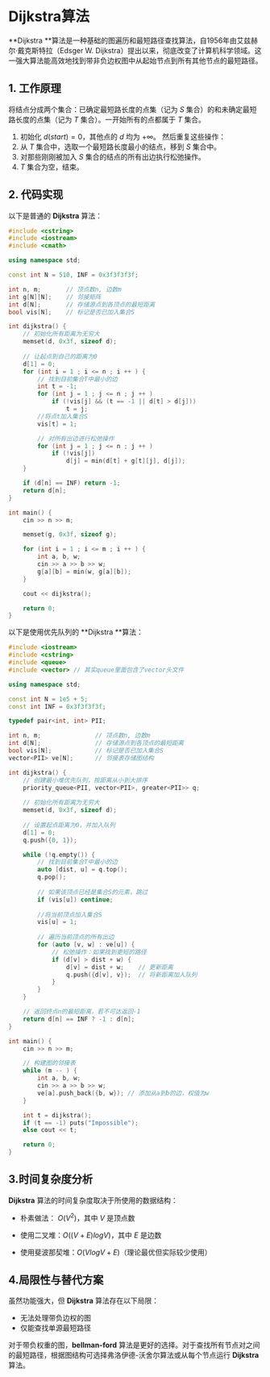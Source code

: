 # Dijkstra算法

**Dijkstra **算法是一种基础的图遍历和最短路径查找算法，自1956年由艾兹赫尔·戴克斯特拉（Edsger W. Dijkstra）提出以来，彻底改变了计算机科学领域。这一强大算法能高效地找到带非负边权图中从起始节点到所有其他节点的最短路径。

## 1. 工作原理

将结点分成两个集合：已确定最短路长度的点集（记为 $S$ 集合）的和未确定最短路长度的点集（记为 $T$ 集合）。一开始所有的点都属于 $T$ 集合。 

1. 初始化  $d(start) = 0$，其他点的 $d$ 均为 $+\infty$。 然后重复这些操作：
2. 从 $T$ 集合中，选取一个最短路长度最小的结点，移到 $S$ 集合中。 
3. 对那些刚刚被加入 $S$ 集合的结点的所有出边执行松弛操作。 
4.  $T$ 集合为空，结束。

## 2. 代码实现

以下是普通的 **Dijkstra** 算法：

```cpp
#include <cstring>
#include <iostream>
#include <cmath>

using namespace std;

const int N = 510, INF = 0x3f3f3f3f;

int n, m;		// 顶点数n, 边数m
int g[N][N]; 	// 邻接矩阵
int d[N];		// 存储源点到各顶点的最短距离
bool vis[N];	// 标记是否已加入集合S

int dijkstra() {
    // 初始化所有距离为无穷大
    memset(d, 0x3f, sizeof d);
	
    // 让起点到自己的距离为0
    d[1] = 0;
    for (int i = 1 ; i <= n ; i ++ ) {
        // 找到目前集合T中最小的边
        int t = -1;
        for (int j = 1 ; j <= n ; j ++ )
            if (!vis[j] && (t == -1 || d[t] > d[j])) 
                t = j;
		//将点t加入集合S
        vis[t] = 1;

        // 对所有出边进行松弛操作
        for (int j = 1 ; j <= n ; j ++ )
            if (!vis[j])
                d[j] = min(d[t] + g[t][j], d[j]);
    }

    if (d[n] == INF) return -1;
    return d[n];
}

int main() {
    cin >> n >> m;

    memset(g, 0x3f, sizeof g);

    for (int i = 1 ; i <= m ; i ++ ) {
        int a, b, w;
        cin >> a >> b >> w;
        g[a][b] = min(w, g[a][b]);
    }

    cout << dijkstra();

    return 0;
}
```



以下是使用优先队列的 **Dijkstra **算法：

```cpp
#include <iostream>
#include <cstring>
#include <queue> 
#include <vector> // 其实queue里面包含了vector头文件

using namespace std;

const int N = 1e5 + 5;
const int INF = 0x3f3f3f3f;

typedef pair<int, int> PII;

int n, m;               // 顶点数n, 边数m
int d[N];               // 存储源点到各顶点的最短距离
bool vis[N];            // 标记是否已加入集合S
vector<PII> ve[N];      // 邻接表存储图结构

int dijkstra() {
    // 创建最小堆优先队列，按距离从小到大排序
    priority_queue<PII, vector<PII>, greater<PII>> q;
    
    // 初始化所有距离为无穷大
    memset(d, 0x3f, sizeof d);
    
    // 设置起点距离为0，并加入队列
    d[1] = 0;
    q.push({0, 1});

    while (!q.empty()) {
        // 找到目前集合T中最小的边
        auto [dist, u] = q.top();
        q.pop();
        
        // 如果该顶点已经是集合S的元素，跳过
        if (vis[u]) continue;
        
        //将当前顶点加入集合S
        vis[u] = 1;
        
        // 遍历当前顶点的所有出边
        for (auto [v, w] : ve[u]) {
            // 松弛操作：如果找到更短的路径
            if (d[v] > dist + w) {
                d[v] = dist + w;    // 更新距离
                q.push({d[v], v});  // 将新距离加入队列
            }
        }
    }

    // 返回终点n的最短距离，若不可达返回-1
    return d[n] == INF ? -1 : d[n];
}

int main() {
    cin >> n >> m;

    // 构建图的邻接表
    while (m -- ) {
        int a, b, w;
        cin >> a >> b >> w;
        ve[a].push_back({b, w}); // 添加从a到b的边，权值为w
    }

    int t = dijkstra();
    if (t == -1) puts("Impossible");
    else cout << t;

    return 0;
}
```

## 3.时间复杂度分析

**Dijkstra** 算法的时间复杂度取决于所使用的数据结构：

- 朴素做法： $O(V^2)$，其中 $V$ 是顶点数

- 使用二叉堆：$O((V + E) log V)$，其中 $E$ 是边数
- 使用斐波那契堆：$O(V log V + E)$（理论最优但实际较少使用）

## 4.局限性与替代方案

虽然功能强大，但 **Dijkstra** 算法存在以下局限：

- 无法处理带负边权的图
- 仅能查找单源最短路径

对于带负权重的图，**bellman-ford** 算法是更好的选择。对于查找所有节点对之间的最短路径，根据图结构可选择弗洛伊德-沃舍尔算法或从每个节点运行 **Dijkstra** 算法。
